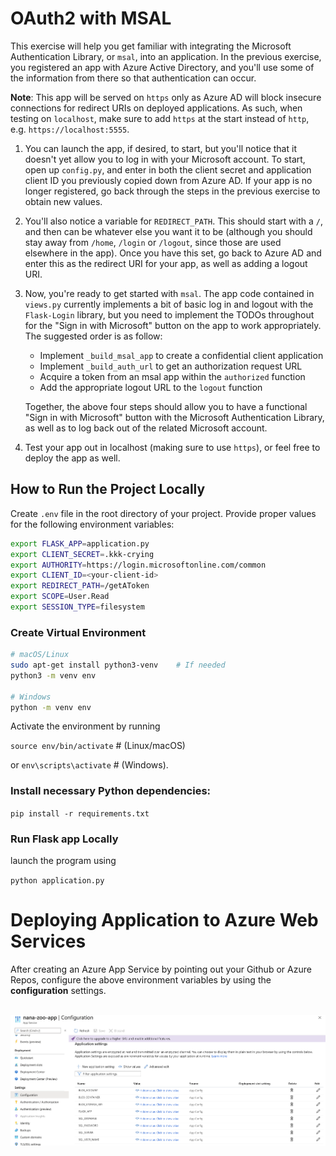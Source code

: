 # OAuth2 with MSAL

This exercise will help you get familiar with integrating the Microsoft Authentication Library,
or `msal`, into an application. In the previous exercise, you registered an app with Azure Active
Directory, and you'll use some of the information from there so that authentication can occur.

**Note**: This app will be served on `https` only as Azure AD will block insecure connections for redirect URIs on deployed applications. As such, when testing on `localhost`, make sure to add `https` at the start instead of `http`, e.g. `https://localhost:5555`.

1. You can launch the app, if desired, to start, but you'll notice that it doesn't yet allow you to log in with your Microsoft account. To start, open up `config.py`, and enter in both the client secret and application client ID you previously copied down from Azure AD. If your app is no longer registered, go back through the steps in the previous exercise to obtain new values.
2. You'll also notice a variable for `REDIRECT_PATH`. This should start with a `/`, and then can be whatever else you want it to be (although you should stay away from `/home`, `/login` or `/logout`, since those are used elsewhere in the app). Once you have this set, go back to Azure AD and enter this as the redirect URI for your app, as well as adding a logout URI.
3. Now, you're ready to get started with `msal`. The app code contained in `views.py` currently implements a bit of basic log in and logout with the `Flask-Login` library, but you need to implement the TODOs throughout for the "Sign in with Microsoft" button on the app to work appropriately. The suggested order is as follow:
    - Implement `_build_msal_app` to create a confidential client application
    - Implement `_build_auth_url` to get an authorization request URL
    - Acquire a token from an msal app within the `authorized` function
    - Add the appropriate logout URL to the `logout` function
    
    Together, the above four steps should allow you to have a functional "Sign in with Microsoft" button with the Microsoft Authentication Library, as well as to log back out of the related Microsoft account.
4. Test your app out in localhost (making sure to use `https`), or feel free to deploy the app as well.

## How to Run the Project Locally

Create `.env` file in the root directory of your project. Provide proper values for the following
  environment variables:

```bash
export FLASK_APP=application.py
export CLIENT_SECRET=.kkk-crying
export AUTHORITY=https://login.microsoftonline.com/common
export CLIENT_ID=<your-client-id>
export REDIRECT_PATH=/getAToken
export SCOPE=User.Read
export SESSION_TYPE=filesystem
```

### Create Virtual Environment

````bash
# macOS/Linux
sudo apt-get install python3-venv    # If needed
python3 -m venv env

# Windows
python -m venv env
````

Activate the environment by running 

`source env/bin/activate` # (Linux/macOS) 

or `env\scripts\activate` # (Windows). 

### Install necessary Python dependencies:

`pip install -r requirements.txt`


### Run Flask app Locally

launch the program using
 
`python application.py`


# Deploying Application to Azure Web Services

After creating an Azure App Service by pointing out your Github or Azure Repos, 
configure the above environment variables by using the **configuration** settings.
 
<br><img src="https://github.com/nayanex/UdaciZoo/blob/main/images/settings.png"/>

